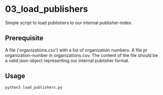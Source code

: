 # 03_load_publishers

Simple script to load publishers to our internal publisher-index.

## Prerequisite
A file ('organizations.csv') with a list of organization numbers.
A file pr organization-number in organizations.csv. The content of the file should be a valid json-object representing our internal publisher format.

## Usage
```
python3 load_publishers.py
```
